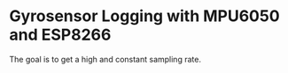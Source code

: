 # Gyrosensor Logging with MPU6050 and ESP8266

The goal is to get a high and constant sampling rate. 

